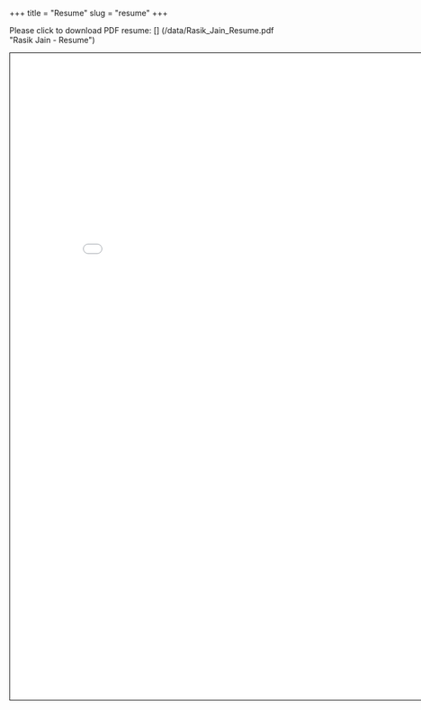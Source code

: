 +++
title = "Resume"
slug = "resume"
+++
<p>
Please click to download PDF resume: [<i class="far fa-2x fa-file-pdf" style="color: #212121"></i>]
(/data/Rasik_Jain_Resume.pdf "Rasik Jain - Resume")
</p>
<div>

<iframe style="border:1px solid #000000" title="Rasik Jain Resume" src="/data/Rasik_Jain_Resume.pdf" frameborder="1" scrolling="auto" height="1150" width="860" ></iframe>
</div>